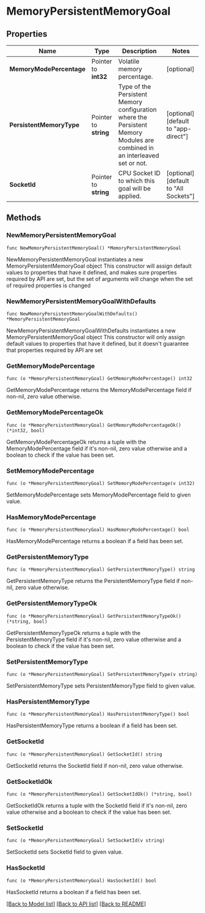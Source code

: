 # MemoryPersistentMemoryGoal

## Properties

Name | Type | Description | Notes
------------ | ------------- | ------------- | -------------
**MemoryModePercentage** | Pointer to **int32** | Volatile memory percentage. | [optional] 
**PersistentMemoryType** | Pointer to **string** | Type of the Persistent Memory configuration where the Persistent Memory Modules are combined in an interleaved set or not. | [optional] [default to "app-direct"]
**SocketId** | Pointer to **string** | CPU Socket ID to which this goal will be applied. | [optional] [default to "All Sockets"]

## Methods

### NewMemoryPersistentMemoryGoal

`func NewMemoryPersistentMemoryGoal() *MemoryPersistentMemoryGoal`

NewMemoryPersistentMemoryGoal instantiates a new MemoryPersistentMemoryGoal object
This constructor will assign default values to properties that have it defined,
and makes sure properties required by API are set, but the set of arguments
will change when the set of required properties is changed

### NewMemoryPersistentMemoryGoalWithDefaults

`func NewMemoryPersistentMemoryGoalWithDefaults() *MemoryPersistentMemoryGoal`

NewMemoryPersistentMemoryGoalWithDefaults instantiates a new MemoryPersistentMemoryGoal object
This constructor will only assign default values to properties that have it defined,
but it doesn't guarantee that properties required by API are set

### GetMemoryModePercentage

`func (o *MemoryPersistentMemoryGoal) GetMemoryModePercentage() int32`

GetMemoryModePercentage returns the MemoryModePercentage field if non-nil, zero value otherwise.

### GetMemoryModePercentageOk

`func (o *MemoryPersistentMemoryGoal) GetMemoryModePercentageOk() (*int32, bool)`

GetMemoryModePercentageOk returns a tuple with the MemoryModePercentage field if it's non-nil, zero value otherwise
and a boolean to check if the value has been set.

### SetMemoryModePercentage

`func (o *MemoryPersistentMemoryGoal) SetMemoryModePercentage(v int32)`

SetMemoryModePercentage sets MemoryModePercentage field to given value.

### HasMemoryModePercentage

`func (o *MemoryPersistentMemoryGoal) HasMemoryModePercentage() bool`

HasMemoryModePercentage returns a boolean if a field has been set.

### GetPersistentMemoryType

`func (o *MemoryPersistentMemoryGoal) GetPersistentMemoryType() string`

GetPersistentMemoryType returns the PersistentMemoryType field if non-nil, zero value otherwise.

### GetPersistentMemoryTypeOk

`func (o *MemoryPersistentMemoryGoal) GetPersistentMemoryTypeOk() (*string, bool)`

GetPersistentMemoryTypeOk returns a tuple with the PersistentMemoryType field if it's non-nil, zero value otherwise
and a boolean to check if the value has been set.

### SetPersistentMemoryType

`func (o *MemoryPersistentMemoryGoal) SetPersistentMemoryType(v string)`

SetPersistentMemoryType sets PersistentMemoryType field to given value.

### HasPersistentMemoryType

`func (o *MemoryPersistentMemoryGoal) HasPersistentMemoryType() bool`

HasPersistentMemoryType returns a boolean if a field has been set.

### GetSocketId

`func (o *MemoryPersistentMemoryGoal) GetSocketId() string`

GetSocketId returns the SocketId field if non-nil, zero value otherwise.

### GetSocketIdOk

`func (o *MemoryPersistentMemoryGoal) GetSocketIdOk() (*string, bool)`

GetSocketIdOk returns a tuple with the SocketId field if it's non-nil, zero value otherwise
and a boolean to check if the value has been set.

### SetSocketId

`func (o *MemoryPersistentMemoryGoal) SetSocketId(v string)`

SetSocketId sets SocketId field to given value.

### HasSocketId

`func (o *MemoryPersistentMemoryGoal) HasSocketId() bool`

HasSocketId returns a boolean if a field has been set.


[[Back to Model list]](../README.md#documentation-for-models) [[Back to API list]](../README.md#documentation-for-api-endpoints) [[Back to README]](../README.md)



